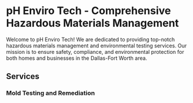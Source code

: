# pH Enviro Tech - Comprehensive Hazardous Materials Management
Welcome to pH Enviro Tech! We are dedicated to providing top-notch hazardous materials management and environmental testing services. Our mission is to ensure safety, compliance, and environmental protection for both homes and businesses in the Dallas-Fort Worth area.

## Services

### **Mold Testing and Remediation**
